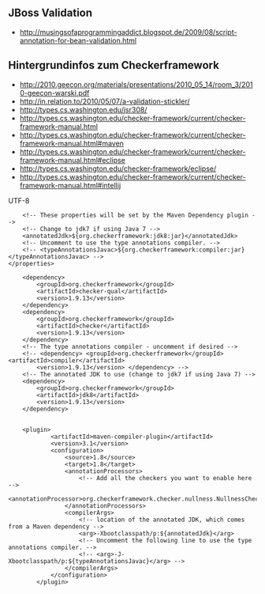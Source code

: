 ## JBoss Validation
* http://musingsofaprogrammingaddict.blogspot.de/2009/08/script-annotation-for-bean-validation.html


## Hintergrundinfos zum Checkerframework

* http://2010.geecon.org/materials/presentations/2010_05_14/room_3/2010-geecon-warski.pdf
* http://in.relation.to/2010/05/07/a-validation-stickler/
* http://types.cs.washington.edu/jsr308/
* http://types.cs.washington.edu/checker-framework/current/checker-framework-manual.html
* http://types.cs.washington.edu/checker-framework/current/checker-framework-manual.html#maven
* http://types.cs.washington.edu/checker-framework/current/checker-framework-manual.html#eclipse
* http://types.cs.washington.edu/checker-framework/eclipse/
* http://types.cs.washington.edu/checker-framework/current/checker-framework-manual.html#intellij

<properties>
        <project.build.sourceEncoding>UTF-8</project.build.sourceEncoding>

        <!-- These properties will be set by the Maven Dependency plugin -->
        <!-- Change to jdk7 if using Java 7 -->
        <annotatedJdk>${org.checkerframework:jdk8:jar}</annotatedJdk>
        <!-- Uncomment to use the type annotations compiler. -->
        <!-- <typeAnnotationsJavac>${org.checkerframework:compiler:jar}</typeAnnotationsJavac> -->
    </properties>


<!-- annotations from the Checker Framework: nullness, interning, locking, 
            ... -->
        <dependency>
            <groupId>org.checkerframework</groupId>
            <artifactId>checker-qual</artifactId>
            <version>1.9.13</version>
        </dependency>
        <dependency>
            <groupId>org.checkerframework</groupId>
            <artifactId>checker</artifactId>
            <version>1.9.13</version>
        </dependency>
        <!-- The type annotations compiler - uncomment if desired -->
        <!-- <dependency> <groupId>org.checkerframework</groupId> <artifactId>compiler</artifactId> 
            <version>1.9.13</version> </dependency> -->
        <!-- The annotated JDK to use (change to jdk7 if using Java 7) -->
        <dependency>
            <groupId>org.checkerframework</groupId>
            <artifactId>jdk8</artifactId>
            <version>1.9.13</version>
        </dependency>
        
        
        <plugin>
                <artifactId>maven-compiler-plugin</artifactId>
                <version>3.1</version>
                <configuration>
                    <source>1.8</source>
                    <target>1.8</target>
                    <annotationProcessors>
                        <!-- Add all the checkers you want to enable here -->
                        <annotationProcessor>org.checkerframework.checker.nullness.NullnessChecker</annotationProcessor>
                    </annotationProcessors>
                    <compilerArgs>
                        <!-- location of the annotated JDK, which comes from a Maven dependency -->
                        <arg>-Xbootclasspath/p:${annotatedJdk}</arg>
                        <!-- Uncomment the following line to use the type annotations compiler. -->
                        <!-- <arg>-J-Xbootclasspath/p:${typeAnnotationsJavac}</arg> -->
                    </compilerArgs>
                </configuration>
            </plugin>